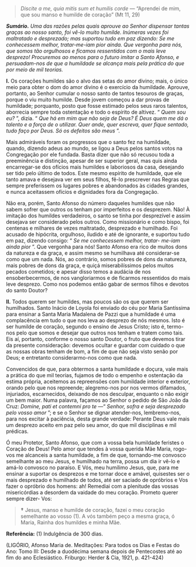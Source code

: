 > *Discite a me, quia mitis sum et humilis corde* — “Aprendei de mim, que sou manso e humilde de coração” (Mt 11, 29)

***Sumário.** Uma das razões pelas quais aprouve ao Senhor dispensar tantas graças ao nosso santo, foi vê-lo muito humilde. Inúmeras vezes foi maltratado e desprezado; mas suportou tudo em paz dizendo: Se me conhecessem melhor, tratar-me-iam pior ainda. Que vergonha para nós, que somos tão orgulhosos e ficamos ressentidos com o mais leve desprezo! Procuremos ao menos para o futuro imitar a Santo Afonso, e persuadam-nos de que a humildade se alcança mais pela prática do que por meio de mil teorias.*

**I.** Os corações humildes são o alvo das setas do amor divino; mais, o único meio para obter o dom do amor divino é o exercício da humildade. Aprouve, portanto, ao Senhor cumular o nosso santo de tantos tesouros de graças, porque o viu muito humilde. Desde jovem começou a dar provas de humildade; porquanto, posto que fosse estimado pelos seus raros talentos, aborrecia sempre toda ostentação e todo o espírito de altivez. “ *Quem sou eu?* ”, dizia. “ *Que há em mim que não seja de Deus? É Deus quem me dá o talento e a força de o utilizar. Quer ande, quer escreva, quer fique sentado, tudo faço por Deus. Só os defeitos são meus* ”.

Mais admiráveis foram os progressos que o santo fez na humildade, quando, dizendo adeus ao mundo, se ligou a Deus pelos santos votos na Congregação por ele fundada. Basta dizer que não só recusou toda a preeminência e distinção, apesar de ser superior geral, mas quis ainda encarregar-se dos ofícios mais humildes e laboriosos da casa, desejando ser tido pelo último de todos. Este mesmo espírito de humildade, que ele tanto amava e desejava ver em seus filhos, fê-lo prescrever nas Regras que sempre preferissem os lugares pobres e abandonados às cidades grandes, e nunca aceitassem ofícios e dignidades fora da Congregação.

Não era, porém, Santo Afonso do número daqueles humildes que não sabem sofrer que outros os tenham por imperfeitos e os desprezem. Não! À imitação dos humildes verdadeiros, o santo se tinha por desprezível e assim desejava ser considerado pelos outros. Como missionário e como bispo, foi centenas e milhares de vezes maltratado, desprezado e humilhado. Foi acusado de hipócrita, orgulhoso, iludido e até de ignorante, e suportou tudo em paz, dizendo consigo: “ *Se me conhecessem melhor, tratar- me-iam ainda pior* ”. Que vergonha para nós! Santo Afonso era rico de muitos dons da natureza e da graça, e assim mesmo se humilhava até considerar-se como que um nada. Nós, ao contrário, somos pobres de dons da natureza, mais pobres de dons da graça, e quiçá miserabilíssimos pelos muitos pecados cometidos; e apesar disso temos a audácia de nos ensoberbecermos, de nos vangloriarmos e de ficarmos ressentidos do mais leve desprezo. Como nos podemos então gabar de sermos filhos e devotos do santo Doutor?

**II.** Todos querem ser humildes, mas poucos são os que querem ser humilhados. Santo Inácio de Loyola foi enviado do céu por Maria Santíssima para ensinar a Santa Maria Madalena de Pazzi que a humildade é uma complacência em tudo o que nos leva ao desprezo de nós mesmos. Isto é ser humilde de coração, segundo o ensino de Jesus Cristo; isto é, termo-nos pelo que somos e desejar que outros nos tenham e tratem como tais. Eis aí, portanto, conforme o nosso santo Doutor, o fruto que devemos tirar da presente consideração: devemos ocultar e guardar com cuidado o que as nossas obras tenham de bom, a fim de que não seja visto senão por Deus; e entretanto considerarmo-nos como que nada.

Convencidos de que, para obtermos a santa humildade e doçura, vale mais a prática do que mil teorias, fujamos de todo o empenho e ostentação da estima própria, aceitemos as repreensões com humildade interior e exterior, orando pelo que nos repreende; alegremo-nos por nos vermos difamados, injuriados, escarnecidos, deixando de nos desculpar, enquanto o não exigir um bem maior. Numa palavra, façamos ao Senhor o pedido de São João da Cruz: *Domine, pati et contemni pro te* —“ *Senhor, sofra e seja desprezado pelo vosso amor* ”; e se o Senhor se dignar atender-nos, lembremo-nos, para nos excitar à paciência, desta grande verdade: Perante Deus vale mais um desprezo aceito em paz pelo seu amor, do que mil disciplinas e mil prédicas.

Ó meu Protetor, Santo Afonso, que com a vossa bela humildade feristes o Coração de Deus! Pelo amor que tendes à vossa querida Mãe Maria, rogo-vos me alcanceis a santa humildade, a fim de que, tornando-me convosco semelhante ao meu Jesus, e humilhado na terra, possa um dia ir vê-lo e amá-lo convosco no paraíso. E Vós, meu humílimo Jesus, que, para me ensinar a suportar os desprezos e me tornar doce e amável, quisestes ser o mais desprezado e humilhado de todos, até ser saciado de opróbrios e Vos fazer o opróbrio dos homens: ah! Remediai com a plenitude das vossas misericórdias a desordem da vaidade do meu coração. Prometo querer sempre dizer- Vos:

> **†** Jesus, manso e humilde de coração, fazei o meu coração semelhante ao vosso (1). A vós também peço a mesma graça, ó Maria, Rainha dos humildes e minha Mãe.

**Referência:** (1) Indulgência de 300 dias.

(LIGÓRIO, Afonso Maria de. Meditações: Para todos os Dias e Festas do Ano: Tomo III: Desde a duodécima semana depois de Pentecostes até ao fim do ano Eclesiástico. Friburgo: Herder & Cia, 1921, p. 421-424)
